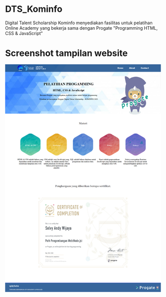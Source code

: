 # DTS_Kominfo
Digital Talent Scholarship Kominfo menyediakan fasilitas untuk pelatihan Online Academy yang bekerja sama dengan Progate "Programming HTML, CSS &amp; JavaScript"

<h1> Screenshot tampilan website </h1>
<img src="DTS-PROGATE.png" width="1000" alt="Screenshot"/> 
